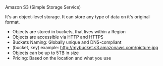 Amazon S3 (Simple Storage  Service)

It's an object-level storage. It can store any type of data on it's original format.

- Objects are stored in buckets, that lives within a Region
- Objects are accessible via HTTP and HTTPS
- Buckets Naming: Globally unique and DNS-compliant
- (bucket, key) example: http://mybucket.s3.amazonaws.com/picture.jpg
- Objects can be up to 5TB in size
- Pricing: Based on the location and what you use
